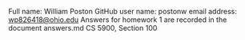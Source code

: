 Full name: William Poston
GitHub user name: postonw
email address: wp826418@ohio.edu
Answers for homework 1 are recorded in the document answers.md
CS 5900, Section 100
